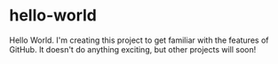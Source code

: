 # hello-world

Hello World. I'm creating this project to get familiar with the features of GitHub. It doesn't do anything exciting, but other projects will soon!
